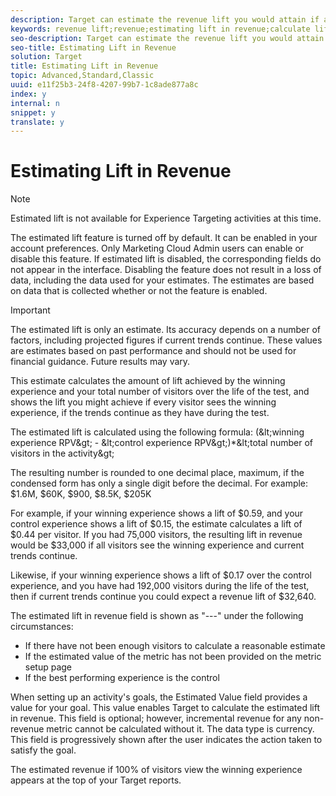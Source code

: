 ```yaml
---
description: Target can estimate the revenue lift you would attain if all users view the winning experience.
keywords: revenue lift;revenue;estimating lift in revenue;calculate lift;estimated value
seo-description: Target can estimate the revenue lift you would attain if all users view the winning experience.
seo-title: Estimating Lift in Revenue
solution: Target
title: Estimating Lift in Revenue
topic: Advanced,Standard,Classic
uuid: e11f25b3-24f8-4207-99b7-1c8ade877a8c
index: y
internal: n
snippet: y
translate: y
---
```


# Estimating Lift in Revenue


>[!NOTE]
>
>Estimated lift is not available for Experience Targeting activities at this time.



The estimated lift feature is turned off by default. It can be enabled in your account preferences. Only Marketing Cloud Admin users can enable or disable this feature. If estimated lift is disabled, the corresponding fields do not appear in the interface. Disabling the feature does not result in a loss of data, including the data used for your estimates. The estimates are based on data that is collected whether or not the feature is enabled. 


>[!IMPORTANT]
>
>The estimated lift is only an estimate. Its accuracy depends on a number of factors, including projected figures if current trends continue. These values are estimates based on past performance and should not be used for financial guidance. Future results may vary.



This estimate calculates the amount of lift achieved by the winning experience and your total number of visitors over the life of the test, and shows the lift you might achieve if every visitor sees the winning experience, if the trends continue as they have during the test. 

The estimated lift is calculated using the following formula: (&amp;lt;winning experience RPV&amp;gt; - &amp;lt;control experience RPV&amp;gt;)*&amp;lt;total number of visitors in the activity&amp;gt; 

The resulting number is rounded to one decimal place, maximum, if the condensed form has only a single digit before the decimal. For example: $1.6M, $60K, $900, $8.5K, $205K 

For example, if your winning experience shows a lift of $0.59, and your control experience shows a lift of $0.15, the estimate calculates a lift of $0.44 per visitor. If you had 75,000 visitors, the resulting lift in revenue would be $33,000 if all visitors see the winning experience and current trends continue. 

Likewise, if your winning experience shows a lift of $0.17 over the control experience, and you have had 192,000 visitors during the life of the test, then if current trends continue you could expect a revenue lift of $32,640. 

The estimated lift in revenue field is shown as "---" under the following circumstances: 


* If there have not been enough visitors to calculate a reasonable estimate
* If the estimated value of the metric has not been provided on the metric setup page
* If the best performing experience is the control


When setting up an activity's goals, the Estimated Value field provides a value for your goal. This value enables Target to calculate the estimated lift in revenue. This field is optional; however, incremental revenue for any non-revenue metric cannot be calculated without it. The data type is currency. This field is progressively shown after the user indicates the action taken to satisfy the goal. 

The estimated revenue if 100% of visitors view the winning experience appears at the top of your Target reports. 
